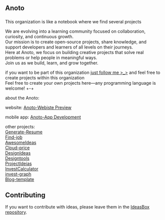 ## Anoto

###
This organization is like a notebook where we find several projects

We are evolving into a learning community focused on collaboration, curiosity, and continuous growth.<br> 
Our mission is to create open-source projects, share knowledge, and support developers and learners of all levels on their journeys.<br>
Here at Anoto, we focus on building creative projects that solve real problems or help people in meaningful ways.<br>
Join us as we build, learn, and grow together.


if you want to be part of this organization [just follow me >_>](https://github.com/MatheusAlvesPereira) and feel free to create projects within this organization
<br>Feel free to create your own projects here—any programming language is welcome! +-+


about the Anoto:

website:
[Anoto-Webiste Preview](https://anoto-website.vercel.app/)<br>

mobile app:
[Anoto-App Development](https://github.com/Anoto-ecossistem/Anoto-App)


other projects:<br>
[Generate-Resume](https://github.com/MatheusAlvesPereira/generate-resume.git)<br>
[Find-job](https://github.com/Anoto-ecossistem/find-job)<br>
[AwesomeIdeas](https://github.com/Anoto-ecossistem/awesomeideias)<br>
[Cloud-price](https://github.com/Anoto-ecossistem/cloud-price)<br>
[DesignIdeas](https://github.com/Anoto-ecossistem/designideias)<br>
[Designtools](https://github.com/Anoto-ecossistem/designtools)<br>
[ProjectIdeias](https://github.com/Anoto-ecossistem/project-ideias)<br>
[InvestCalculator](https://github.com/Anoto-ecossistem/invest-calculator)<br>
[invest-graph](https://github.com/Anoto-ecossistem/invest-graph)<br>
[Blog-template](https://github.com/Anoto-ecossistem/Blog-template)<br>


## Contributing

If you want to contribute with ideas, please leave them in the [IdeasBox repository](https://github.com/Anoto-ecossistem/IdeasBox).
